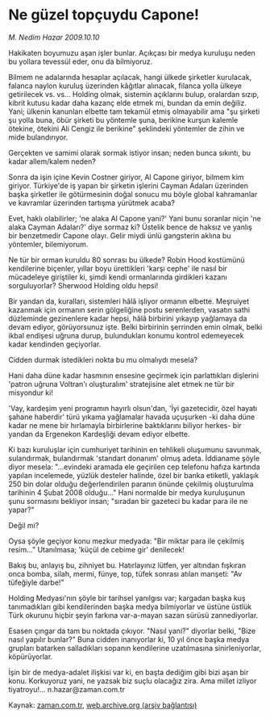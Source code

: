 # Ne güzel topçuydu Capone!

*M. Nedim Hazar 2009.10.10*

<tr><td class="metin" colspan="2" style="padding-top: 20px; padding-left: 5px; ">Hakikaten boyumuzu aşan işler bunlar. Açıkçası bir medya kuruluşu neden bu yollara tevessül eder, onu da bilmiyoruz.</td></tr><tr><td class="metin" colspan="2" style="padding-top: 20px; padding-left: 5px; "><p> Bilmem ne adalarında hesaplar açılacak, hangi ülkede şirketler kurulacak, falanca naylon kuruluş üzerinden kâğıtlar alınacak, filanca yolla ülkeye getirilecek vs. vs... Holding olmak, sistemin açıklarını bulup, oralardan sızıp, kibrit kutusu kadar daha kazanç elde etmek mi, bundan da emin değiliz. Yani; ülkenin kanunları elbette tam tekamül etmiş olmayabilir ama "şu şirketi şu yolla buna, öbür şirketi bu yöntemle şuna, berikine kurşun kalemle ötekine, ötekini Ali Cengiz ile berikine" şeklindeki yöntemler de zihin ve mide bulandırıyor.
<p>Gerçekten ve samimi olarak sormak istiyor insan; neden bunca sıkıntı, bu kadar allem/kalem neden?
<p>Sonra da işin içine Kevin Costner giriyor, Al Capone giriyor, bilmem kim giriyor. Türkiye'de iş yapan bir şirketin işlerini Cayman Adaları üzerinden başka şirketler ile götürmesinin doğal sonucu mu böyle global kahramanlar ve kavramlar üzerinden tartışma yürütmek acaba?
<p>Evet, haklı olabilirler; 'ne alaka Al Capone yani?' Yani bunu soranlar niçin 'ne alaka Cayman Adaları?' diye sormaz ki? Üstelik bence de haksız ve yanlış bir benzetmedir Capone olayı. Gelir miydi ünlü gangsterin aklına bu yöntemler, bilemiyorum.
<p>Ne tür bir orman kuruldu 80 sonrası bu ülkede? Robin Hood kostümünü kendilerine biçenler, yıllar boyu ürettikleri 'karşı cephe' ile nasıl bir mücadeleye giriştiler ki, şimdi kendi ormanlarında girdikleri kazanı sorguluyorlar? Sherwood Holding oldu hepsi!
<p>Bir yandan da, kuralları, sistemleri hâlâ işliyor ormanın elbette. Meşruiyet kazanmak için ormanın serin gölgeliğine postu serenlerden, vasatın sathi düzleminde gezinenlere kadar hepsi, hâlâ birbirini yıkayıp yağlamaya da devam ediyor, görüyorsunuz işte. Belki birbirinin şerrinden emin olmak, belki ikbal endişesi uğruna durup, bulundukları konumu kontrol edemeyecek kadar kendinden geçiyorlar.
<p>Cidden durmak istedikleri nokta bu mu olmalıydı mesela?
<p>Hani daha düne kadar hasmının ensesine geçirmek için parlattıkları dişlerini 'patron uğruna Voltran'ı oluşturalım' stratejisine alet etmek ne tür bir misyondur ki!
<p>'Vay, kardeşim yeni programın hayırlı olsun'dan, 'İyi gazetecidir, özel hayatı şahane haberdir' türü yıkama yağlamalar havada uçuşurken -ki daha düne kadar ne mene bir hırlamayla birbirlerine baktıklarını biliyor herkes- bir yandan da Ergenekon Kardeşliği devam ediyor elbette.
<p>Ki bazı kuruluşlar için cumhuriyet tarihinin en tehlikeli oluşumunu savunmak, sulandırmak, bulandırmak 'standart donanım' olmuş adeta. İddianame şöyle diyor mesela: "...evindeki aramada ele geçirilen cep telefonu hafıza kartında yapılan incelemede, yüzlük desteler halinde, özel bir banka etiketli, yaklaşık 250 bin dolar olduğu değerlendirilen paranın önünde çekilmiş oluşturulma tarihinin 4 Şubat 2008 olduğu..." Hani normalde bir medya kuruluşunun şunu sormasını bekliyor insan; "sıradan bir gazeteci bu kadar para ile ne yapar?"
<p>Değil mi?
<p>Oysa şöyle geçiyor konu mezkur medyada: "Bir miktar para ile çekilmiş resim..." Utanılmasa; 'küçül de cebime gir' denilecek!
<p>Bakış bu, anlayış bu, zihniyet bu. Hatırlayınız lütfen, yer altından fışkıran onca bomba, silah, mermi, fünye, top, tüfek sonrası atılan manşeti: "Av tüfeğiyle darbe!"
<p>Holding Medyası'nın şöyle bir tarihsel yanılgısı var; kargadan başka kuş tanımadıkları gibi kendilerinden başka medya bilmiyorlar ve üstüne üstlük Türk okurunu hiçbir şeyin farkına var-a-mayan sazan sürüsü zannediyorlar.
<p>Esasen çıngar da tam bu noktada çıkıyor. "Nasıl yani?" diyorlar belki, "Bize nasıl yapılır bunlar?" Buna cidden inanıyorlar ki, 10 yıl önce başka medya grupları batarken salladıkları sopanın kendilerine uzatılmasına sinirleniyorlar, köpürüyorlar.
<p>İşin bir de medya-adalet ilişkisi var ki, en başta dediğim gibi bizi aşan bir konu. Korkuyoruz yani, ne yazsak biz suçlu olacağız zira. Ama millet izliyor tiyatroyu!... n.hazar@zaman.com.tr <br/></p></p></p></p></p></p></p></p></p></p></p></p></p></p></p></p></td></tr>

Kaynak: [zaman.com.tr](http://zaman.com.tr/yazar.do?yazino=901571), [web.archive.org (arşiv bağlantısı)](http://web.archive.org/web/20091104184213/http://www.zaman.com.tr:80/yazar.do?yazino=901571)
